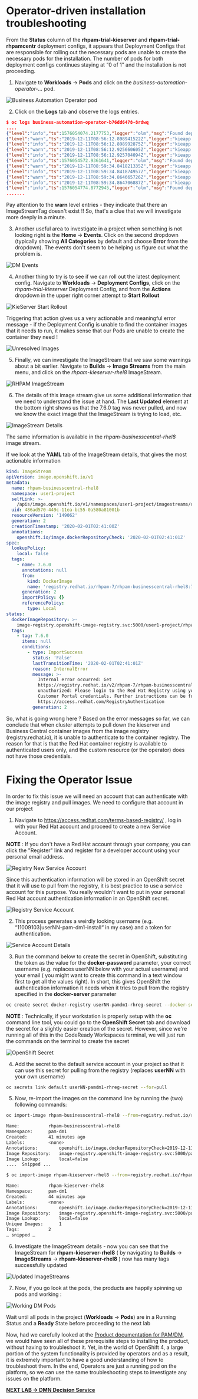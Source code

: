 # Operator-driven installation troubleshooting

From the **Status** column of the **rhpam-trial-kieserver** and **rhpam-trial-rhpamcentr** deployment configs, it appears that Deployment Configs that are responsible for rolling out the necessary pods are unable to create the necessary pods for the installation. The number of pods for both deployment configs continues staying at “0 of 1” and the installation is not proceeding.

1. Navigate to **Workloads** -> **Pods** and click on the *business-automation-operator-...* pod.

![Business Automation Operator pod](images/lab22_bizautomation_operator_pod.png)

2. Click on the **Logs** tab and observe the logs entries.

```json
$ oc logs business-automation-operator-b76dd6478-8rdwq
....
{"level":"info","ts":1576054074.2177753,"logger":"olm","msg":"Found deployments with status ","stopped":["rhpam-trial-kieserver","rhpam-trial-rhpamcentr"],"starting":[],"ready":[]}
{"level":"warn","ts":"2019-12-11T08:56:12.898941522Z","logger":"kieapp.controller","msg":"ImageStreamTag openshift/rhpam-businesscentral-rhel8:7.5.1 doesn't exist."}
{"level":"info","ts":"2019-12-11T08:56:12.898992875Z","logger":"kieapp.controller","msg":"Creating","kind":"ImageStreamTag","name":"rhpam-businesscentral-rhel8:7.5.1","from":"registry.redhat.io/rhpam-7/rhpam-businesscentral-rhel8:7.5.1","namespace":"pam-dm1"}
{"level":"warn","ts":"2019-12-11T08:56:12.925660605Z","logger":"kieapp.controller","msg":"ImageStreamTag openshift/rhpam-kieserver-rhel8:7.5.1 doesn't exist."}
{"level":"info","ts":"2019-12-11T08:56:12.925704094Z","logger":"kieapp.controller","msg":"Creating","kind":"ImageStreamTag","name":"rhpam-kieserver-rhel8:7.5.1","from":"registry.redhat.io/rhpam-7/rhpam-kieserver-rhel8:7.5.1","namespace":"pam-dm1"}
{"level":"info","ts":1576054572.9361641,"logger":"olm","msg":"Found deployments with status ","stopped":["rhpam-trial-kieserver","rhpam-trial-rhpamcentr"],"starting":[],"ready":[]}
{"level":"warn","ts":"2019-12-11T08:59:34.841821335Z","logger":"kieapp.controller","msg":"ImageStreamTag openshift/rhpam-businesscentral-rhel8:7.5.1 doesn't exist."}
{"level":"info","ts":"2019-12-11T08:59:34.841874957Z","logger":"kieapp.controller","msg":"Creating","kind":"ImageStreamTag","name":"rhpam-businesscentral-rhel8:7.5.1","from":"registry.redhat.io/rhpam-7/rhpam-businesscentral-rhel8:7.5.1","namespace":"pam-dm1"}
{"level":"warn","ts":"2019-12-11T08:59:34.864665726Z","logger":"kieapp.controller","msg":"ImageStreamTag openshift/rhpam-kieserver-rhel8:7.5.1 doesn't exist."}
{"level":"info","ts":"2019-12-11T08:59:34.864706887Z","logger":"kieapp.controller","msg":"Creating","kind":"ImageStreamTag","name":"rhpam-kieserver-rhel8:7.5.1","from":"registry.redhat.io/rhpam-7/rhpam-kieserver-rhel8:7.5.1","namespace":"pam-dm1"}
{"level":"info","ts":1576054774.8772945,"logger":"olm","msg":"Found deployments with status ","stopped":["rhpam-trial-kieserver","rhpam-trial-rhpamcentr"],"starting":[],"ready":[]}
.......
```
Pay attention to the **warn** level entries - they indicate that there an ImageStreamTag doesn't exist !! So, that's a clue that we will investigate more deeply in a minute.

3. Another useful area to investigate in a project when something is not looking right is the **Home** -> **Events**. Click on the second dropdown (typically showing **All Categories** by default and choose **Error** from the dropdown). The events don't seem to be helping us figure out what the problem is.

![DM Events](images/lab2_dm_events.png)

4. Another thing to try is to see if we can roll out the latest deployment config. Navigate to **Workloads** -> **Deployment Configs**, click on the *rhpam-trial-kieserver* Deployment Config, and from the **Actions** dropdown in the upper right corner attempt to **Start Rollout**

![KieServer Start Rollout](images/lab22_kieserver_start_rollout.png)

Triggering that action gives us a very actionable and meaningful error message - if the Deployment Config is unable to find the container images that it needs to run, it makes sense that our Pods are unable to create the container they need !

![Unresolved Images](images/lab2_unresolved_images.png)

5. Finally, we can investigate the ImageStream that we saw some warnings about a bit earlier. Navigate to **Builds** -> **Image Streams** from the main menu, and click on the *rhpam-kieserver-rhel8* ImageStream.

![RHPAM ImageStream](images/lab22_rhpam_kieserver_imagestream.png)

6. The details of this image stream give us some additional information that we need to understand the issue at hand. The **Last Updated** element at the bottom right shows us that the 7.6.0 tag  was never pulled, and now we know the exact image that the ImageStream is trying to load, etc.

![ImageStream Details](images/lab22_imagestream_details.png)

The same information is available in the *rhpam-businesscentral-rhel8* image stream.

If we look at the **YAML** tab of the ImageStream details, that gives the most actionable information

```yaml
kind: ImageStream
apiVersion: image.openshift.io/v1
metadata:
  name: rhpam-businesscentral-rhel8
  namespace: user1-project
  selfLink: >-
    /apis/image.openshift.io/v1/namespaces/user1-project/imagestreams/rhpam-businesscentral-rhel8
  uid: 486ad570-449c-11ea-bc55-0a580a81001b
  resourceVersion: '149062'
  generation: 2
  creationTimestamp: '2020-02-01T02:41:00Z'
  annotations:
    openshift.io/image.dockerRepositoryCheck: '2020-02-01T02:41:01Z'
spec:
  lookupPolicy:
    local: false
  tags:
    - name: 7.6.0
      annotations: null
      from:
        kind: DockerImage
        name: 'registry.redhat.io/rhpam-7/rhpam-businesscentral-rhel8:7.6.0'
      generation: 2
      importPolicy: {}
      referencePolicy:
        type: Local
status:
  dockerImageRepository: >-
    image-registry.openshift-image-registry.svc:5000/user1-project/rhpam-businesscentral-rhel8
  tags:
    - tag: 7.6.0
      items: null
      conditions:
        - type: ImportSuccess
          status: 'False'
          lastTransitionTime: '2020-02-01T02:41:01Z'
          reason: InternalError
          message: >-
            Internal error occurred: Get
            https://registry.redhat.io/v2/rhpam-7/rhpam-businesscentral-rhel8/manifests/7.6.0:
            unauthorized: Please login to the Red Hat Registry using your
            Customer Portal credentials. Further instructions can be found here:
            https://access.redhat.com/RegistryAuthentication
          generation: 2

```

So, what is going wrong here ? Based on the error messages so far, we can conclude that  when cluster attempts to pull down the kieserver and Business Central container images from the image registry (registry.redhat.io), it is unable to authenticate to the container registry. The reason for that is that the Red Hat container registry is available to authenticated users only, and the custom resource (or the operator) does not have those credentials.


# Fixing the Operator Issue

In order to fix this issue we will need an account that can authenticate with the image registry and pull images. We need to configure that account in our project

1. Navigate to https://access.redhat.com/terms-based-registry/ , log in with your Red Hat account  and proceed to create a new Service Account.

**NOTE** : If you don't have a Red Hat account through your company, you can click the "Register" link and register for a developer account using your personal email address.

![Registry New Service Account](images/lab22_new_registry_svc_account.png)

Since this authentication information will be stored in an OpenShift secret that it will use to pull from the registry, it is best practice to use a service account for this purpose. You really wouldn't want to put in your personal Red Hat account authentication information in an OpenShift secret.

![Registry Service Account](images/lab22_registry_svc_account.png)

2. This process generates a weirdly looking username (e.g. “11009103|userNN-pam-dm1-install“ in my case) and a token for authentication.

![Service Account Details](images/lab22_svc_account_details.png)


3. Run the command below to create the secret in OpenShift, substituting the token as the value for the **docker-password** parameter, your correct username (e.g. replaces userNN below with your actual username) and your email ( you might want to create this command in a text window first to get all the values right). In short, this gives OpenShift the authentication information it needs when it tries to pull from the registry specified in the **docker-server** parameter

```bash
oc create secret docker-registry userNN-pamdm1-rhreg-secret --docker-server=registry.redhat.io --docker-username="99999|your-service-account-changeme" --docker-password="eyJh.....snipped...JuzTo0" --docker-email="your-email@yourdomain.com"
```
**NOTE** : Technically, if your workstation is properly setup with the **oc** command line tool, you could go to the **OpenShift Secret** tab and download the secret for a slightly easier creation of the secret. However, since we're running all of this in the CodeReady Workspaces terminal, we will just run the commands on the terminal to create the secret

![OpenShift Secret](images/lab22_download_openshift_secret.png)

4. Add the secret to the default service account in your project so that it can use this secret for pulling from the registry (replaces **userNN** with your own username)

```bash
oc secrets link default userNN-pamdm1-rhreg-secret --for=pull
```

5. Now, re-import the images on the command line by running the (two) following commands:

```bash
oc import-image rhpam-businesscentral-rhel8 --from=registry.redhat.io/rhpam-7/rhpam-businesscentral-rhel8 --all --confirm imagestream.image.openshift.io/rhpam-businesscentral-rhel8 imported

Name:			rhpam-businesscentral-rhel8
Namespace:		pam-dm1
Created:		41 minutes ago
Labels:			<none>
Annotations:		openshift.io/image.dockerRepositoryCheck=2019-12-11T09:29:26Z
Image Repository:	image-registry.openshift-image-registry.svc:5000/pam-dm1/rhpam-businesscentral-rhel8
Image Lookup:		local=false
....  Snipped ...
```

```bash
$ oc import-image rhpam-kieserver-rhel8 --from=registry.redhat.io/rhpam-7/rhpam-kieserver-rhel8 --all --confirm imagestream.image.openshift.io/rhpam-kieserver-rhel8 imported

Name:			rhpam-kieserver-rhel8
Namespace:		pam-dm1
Created:		44 minutes ago
Labels:			<none>
Annotations:		openshift.io/image.dockerRepositoryCheck=2019-12-11T09:29:08Z
Image Repository:	image-registry.openshift-image-registry.svc:5000/pam-dm1/rhpam-kieserver-rhel8
Image Lookup:		local=false
Unique Images:		1
Tags:			2
… snipped …

```

6. Investigate the ImageStream details - now you can see that the ImageStream for **rhpam-kieserver-rhel8** ( by navigating to **Builds** -> **ImageStreams** -> **rhpam-kieserver-rhel8** ) now has many tags successfully updated

![Updated ImageStreams](images/lab22_updated_imagestreams.png)

7. Now, if you go look at the pods, the products are happily spinning up pods and working :

![Working DM Pods](images/lab22_working_dm_pods.png)

Wait until all pods in the project (**Workloads** -> **Pods**) are in a Running Status and a **Ready** State before proceeding to the next lab

Now, had we carefully looked at the  [Product documentation for PAM/DM](https://access.redhat.com/documentation/en-us/red_hat_process_automation_manager/7.5/html/deploying_a_red_hat_process_automation_manager_environment_on_red_hat_openshift_container_platform_using_operators/dm-openshift-prepare-con#registry-authentication-proc), we would have seen all of these prerequisite steps to installing the product, without having to troubleshoot it. Yet, in the world of OpenShift 4, a large portion of the system functionality is provided by operators and as a result, it is extremely important to have a good understanding of how to troubleshoot them. In the end, Operators are just a running pod on the platform, so we can use the same troubleshooting steps to investigate any issues on the platform.


[**NEXT LAB -> DMN Decision Service**](2_3_DMN_Decision_Service.md)





